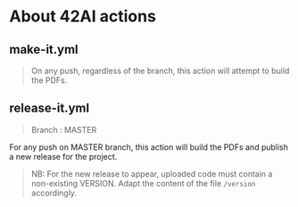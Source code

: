 # About 42AI actions 

## make-it.yml

> On any push, regardless of the branch, this action will attempt to build the PDFs.

## release-it.yml

> Branch : MASTER

For any push on MASTER branch, this action will build the PDFs and publish a new release for the project.

> NB: For the new release to appear, uploaded code must contain a non-existing VERSION. 
> Adapt the content of the file `/version` accordingly.

